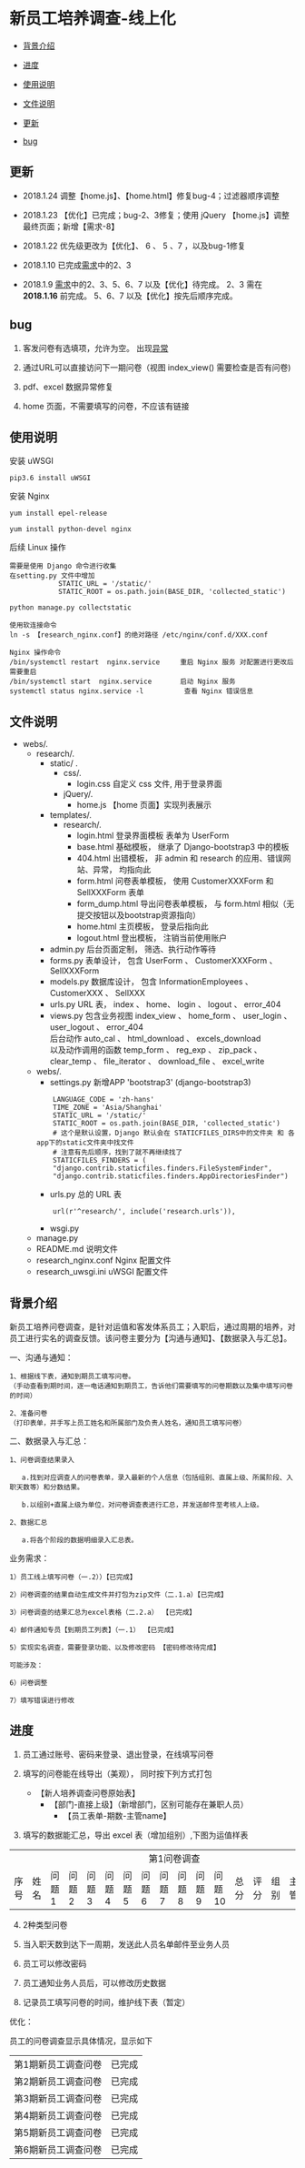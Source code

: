 # 新员工培养调查-线上化

- [背景介绍](#背景介绍)

- [进度](#进度)

- [使用说明](#使用说明)

- [文件说明](#文件说明)

- [更新](#更新)

- [bug](#bug)

## 更新

- 2018.1.24 调整【home.js】、【home.html】修复bug-4；过滤器顺序调整

- 2018.1.23 【优化】已完成；bug-2、3修复；使用 jQuery 【home.js】调整最终页面；新增【需求-8】

- 2018.1.22 优先级更改为【优化】、 6 、 5 、7  ，以及bug-1修复

- 2018.1.10 已完成[需求](#需求)中的2、3

- 2018.1.9 [需求](#需求)中的2、3、5、6、7 以及【优化】待完成。
2、3 需在 **2018.1.16** 前完成。
5、6、7 以及【优化】按先后顺序完成。

## bug

1. 客发问卷有选填项，允许为空。
出现[异常](https://github.com/fhrl94/webs/blob/eb8451a3db93052b0db1fda0e93b1f64c05e4e66/research/views.py#L77-L78)

2. 通过URL可以直接访问下一期问卷（视图 index_view() 需要检查是否有问卷)

3. pdf、excel 数据异常修复

4. home 页面，不需要填写的问卷，不应该有链接

## 使用说明

安装 uWSGI

`pip3.6 install uWSGI`

安装 Nginx

`yum install epel-release`

`yum install python-devel nginx`

后续 Linux 操作
```
需要是使用 Django 命令进行收集
在setting.py 文件中增加 
            STATIC_URL = '/static/'
            STATIC_ROOT = os.path.join(BASE_DIR, 'collected_static')
            
python manage.py collectstatic

使用软连接命令 
ln -s 【research_nginx.conf】的绝对路径 /etc/nginx/conf.d/XXX.conf

Nginx 操作命令
/bin/systemctl restart  nginx.service     重启 Nginx 服务 对配置进行更改后需要重启
/bin/systemctl start  nginx.service       启动 Nginx 服务
systemctl status nginx.service -l          查看 Nginx 错误信息

```

## 文件说明
- webs/.
    * research/.
        * static/ .
            * css/.
                * login.css 自定义 css 文件, 用于登录界面
            * jQuery/.
                * home.js 【home 页面】实现列表展示
        * templates/.
            * research/.
                * login.html 登录界面模板 表单为 UserForm
                * base.html 基础模板， 继承了 Django-bootstrap3 中的模板
                * 404.html 出错模板， 非 admin 和 research 的应用、错误网站、异常， 均指向此
                * form.html 问卷表单模板， 使用 CustomerXXXForm 和 SellXXXForm 表单
                * form_dump.html 导出问卷表单模板， 与 form.html 相似（无提交按钮以及bootstrap资源指向）
                * home.html 主页模板， 登录后指向此
                * logout.html 登出模板， 注销当前使用账户 
        * admin.py 后台页面定制， 筛选、执行动作等待
        * forms.py 表单设计， 包含 UserForm 、 CustomerXXXForm 、 SellXXXForm
        * models.py 数据库设计， 包含 InformationEmployees 、 CustomerXXX 、 SellXXX
        * urls.py URL 表， index 、 home、 login 、 logout 、 error_404
        * views.py 包含业务视图 index_view 、 home_form 、 user_login 、 user_logout 、 error_404 </br>
        后台动作 auto_cal 、 html_download 、 excels_download </br>
        以及动作调用的函数 temp_form 、 reg_exp 、 zip_pack 、 clear_temp 、 file_iterator 、 download_file 、 excel_write
    * webs/.
        * settings.py 新增APP 'bootstrap3' (django-bootstrap3)
        ```
            LANGUAGE_CODE = 'zh-hans'
            TIME_ZONE = 'Asia/Shanghai'
            STATIC_URL = '/static/'
            STATIC_ROOT = os.path.join(BASE_DIR, 'collected_static')
            # 这个是默认设置，Django 默认会在 STATICFILES_DIRS中的文件夹 和 各app下的static文件夹中找文件
            # 注意有先后顺序，找到了就不再继续找了
            STATICFILES_FINDERS = (
            "django.contrib.staticfiles.finders.FileSystemFinder",
            "django.contrib.staticfiles.finders.AppDirectoriesFinder")
        ```
        * urls.py 总的 URL 表
        ```
            url(r'^research/', include('research.urls')),
        ```
        * wsgi.py 
    * manage.py
    * README.md 说明文件
    * research_nginx.conf Nginx 配置文件
    * research_uwsgi.ini uWSGI 配置文件
        
## 背景介绍

新员工培养问卷调查，是针对运值和客发体系员工；入职后，通过周期的培养，对员工进行实名的调查反馈。该问卷主要分为【沟通与通知】、【数据录入与汇总】。

一、沟通与通知：

	1、根据线下表，通知到期员工填写问卷。
	（手动查看到期时间，逐一电话通知到期员工，告诉他们需要填写的问卷期数以及集中填写问卷的时间）
	
	2、准备问卷
	（打印表单，并手写上员工姓名和所属部门及负责人姓名，通知员工填写问卷）
	
二、数据录入与汇总：

	1、问卷调查结果录入
	
	   a.找到对应调查人的问卷表单，录入最新的个人信息（包括组别、直属上级、所属阶段、入职天数等）和分数结果。
	   
	   b.以组别+直属上级为单位，对问卷调查表进行汇总，并发送邮件至考核人上级。
	   
	2、数据汇总
	
	   a.将各个阶段的数据明细录入汇总表。
	   
业务需求：

    1）员工线上填写问卷（一.2））【已完成】
    
    2）问卷调查的结果自动生成文件并打包为zip文件（二.1.a）【已完成】
    
    3）问卷调查的结果汇总为excel表格（二.2.a） 【已完成】
    
    4）邮件通知专员【到期员工列表】（一.1） 【已完成】
    
    5）实现实名调查，需要登录功能、以及修改密码 【密码修改待完成】
    
    可能涉及：
    
    6）问卷调整
    
    7）填写错误进行修改	   
        
## 进度

1. 员工通过账号、密码来登录、退出登录，在线填写问卷

2. 填写的问卷能在线导出（美观）， 同时按下列方式打包

    * 【新人培养调查问卷原始表】
        * 【部门-直接上级】（新增部门，区别可能存在兼职人员）
            * 【员工表单-期数-主管name】
    
3. 填写的数据能汇总，导出 excel 表（增加组别）,下图为运值样表

<table>
    <col span="60">
    <tr>
        <td></td>
        <td></td>
        <td colspan="14" align="center">第1问卷调查</td>
        <td colspan="14" align="center">第2问卷调查</td>
        <td colspan="14" align="center">第3问卷调查</td>
        <td colspan="21" align="center">第4问卷调查</td>
    </tr>
    <tr>
        <td>序号</td>
        <td>姓名</td>
        <td>问题1</td>
        <td>问题2</td>
        <td>问题3</td>
        <td>问题4</td>
        <td>问题5</td>
        <td>问题6</td>
        <td>问题7</td>
        <td>问题8</td>
        <td>问题9</td>
        <td>问题10</td>
        <td>总分</td>
        <td>评分</td>
        <td>组别</td>
        <td>主管</td>
        <td>问题1</td>
        <td>问题2</td>
        <td>问题3</td>
        <td>问题4</td>
        <td>问题5</td>
        <td>问题6</td>
        <td>问题7</td>
        <td>问题8</td>
        <td>问题9</td>
        <td>问题10</td>
        <td>总分</td>
        <td>评分</td>
        <td>组别</td>
        <td>主管</td>
        <td>问题1</td>
        <td>问题2</td>
        <td>问题3</td>
        <td>问题4</td>
        <td>问题5</td>
        <td>问题6</td>
        <td>问题7</td>
        <td>问题8</td>
        <td>问题9</td>
        <td>问题10</td>
        <td>总分</td>
        <td>评分</td>
        <td>组别</td>
        <td>主管</td>
        <td>问题1</td>
        <td>问题2</td>
        <td>问题3</td>
        <td>问题4</td>
        <td>问题5</td>
        <td>问题6</td>
        <td>问题7</td>
        <td>问题8</td>
        <td>问题9</td>
        <td>问题10</td>
        <td>问题11</td>
        <td>问题12</td>
        <td>问题13</td>
        <td>问题14</td>
        <td>问题15</td>
        <td>问题16</td>
        <td>问题17</td>
        <td>总分</td>
        <td>评分</td>
        <td>组别</td>
        <td>主管</td>
    </tr>
    </table>
    
4. 2种类型问卷

5. 当入职天数到达下一周期，发送此人员名单邮件至业务人员

6. 员工可以修改密码

7. 员工通知业务人员后，可以修改历史数据

8. 记录员工填写问卷的时间，维护线下表（暂定）

优化：

员工的问卷调查显示具体情况，显示如下

<table>
    <tbody>
        <tr>
            <td>第1期新员工调查问卷</td>
            <td><div class="bool" id="wj1">已完成</div></td>
        </tr>
        <tr>
            <td>第2期新员工调查问卷</td>
            <td><div class="bool" id="wj2">已完成</div></td>
        </tr>
        <tr>
            <td>第3期新员工调查问卷</td>
            <td><div class="bool" id="wj3">已完成</div></td>
        </tr>
        <tr>
            <td>第4期新员工调查问卷</td>
            <td><div class="bool" id="wj4">已完成</div></td>
        </tr>
        <tr>
            <td>第5期新员工调查问卷</td>
            <td><div class="bool" id="wj5">已完成</div></td>
        </tr>
        <tr>
            <td>第6期新员工调查问卷</td>
            <td><div class="bool" id="wj6">已完成</div></td>
        </tr>
    </tbody>
<table>